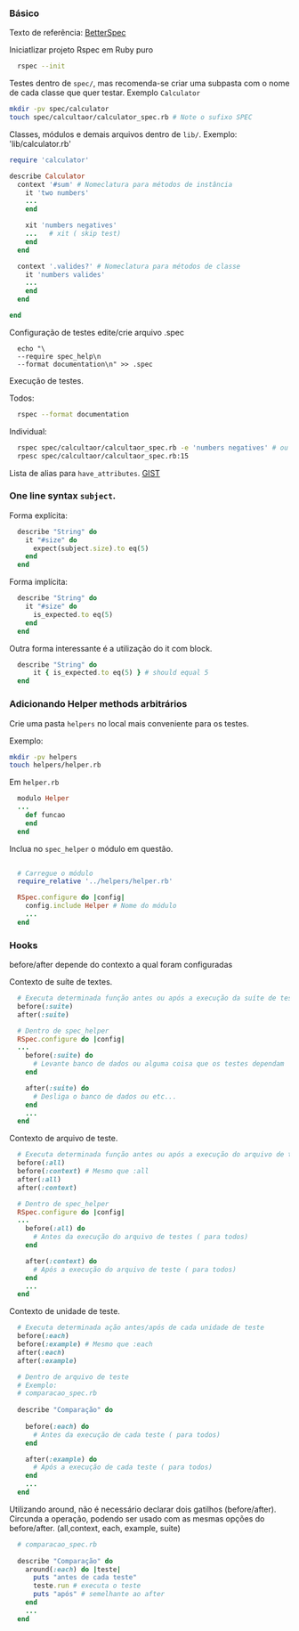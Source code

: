 ### Básico

Texto de referência:
[BetterSpec](http://www.betterspecs.org/)

Iniciatlizar projeto Rspec em Ruby puro
```zsh
  rspec --init
```

Testes dentro de `spec/`, mas recomenda-se criar uma subpasta
com o nome de cada classe que quer testar. Exemplo `Calculator`

```zsh
mkdir -pv spec/calculator
touch spec/calcultaor/calculator_spec.rb # Note o sufixo SPEC 
```

Classes, módulos e demais arquivos dentro de `lib/`.
Exemplo: 'lib/calculator.rb'

```ruby
require 'calculator'

describe Calculator
  context '#sum' # Nomeclatura para métodos de instância
    it 'two numbers'
    ...
    end

    xit 'numbers negatives'
    ...   # xit ( skip test)
    end
  end

  context '.valides?' # Nomeclatura para métodos de classe
    it 'numbers valides'
    ...
    end
  end

end

```

Configuração de testes edite/crie arquivo .spec
```
  echo "\
  --require spec_help\n
  --format documentation\n" >> .spec
```


Execução de testes.


Todos:

```zsh
  rspec --format documentation
```

Individual:
```zsh
  rspec spec/calcultaor/calcultaor_spec.rb -e 'numbers negatives' # ou
  rpesc spec/calcultaor/calcultaor_spec.rb:15 

```

Lista de alias para `have_attributes`. [GIST](https://gist.github.com/JunichiIto/f603d3fbfcf99b914f86)

### One line syntax `subject`.

Forma explícita:

```ruby
  describe "String" do
    it "#size" do
      expect(subject.size).to eq(5)
    end
  end
```

Forma implícita:

```ruby
  describe "String" do
    it "#size" do
      is_expected.to eq(5)
    end
  end
```

Outra forma interessante é a utilização do it com block.

```ruby
  describe "String" do
      it { is_expected.to eq(5) } # should equal 5
  end
```


### Adicionando Helper methods arbitrários

Crie uma pasta `helpers` no local mais conveniente para os testes.

Exemplo:

```zsh
mkdir -pv helpers
touch helpers/helper.rb
```
Em `helper.rb`

```ruby
  modulo Helper
  ...
    def funcao
    end
  end
```

Inclua no `spec_helper` o módulo em questão.

```ruby
  
  # Carregue o módulo
  require_relative '../helpers/helper.rb'

  RSpec.configure do |config|
    config.include Helper # Nome do módulo
    ...
  end
```

### Hooks
before/after depende do contexto a qual foram configuradas

Contexto de suíte de textes.

```ruby
  # Executa determinada função antes ou após a execução da suíte de testes
  before(:suite)
  after(:suite)

  # Dentro de spec_helper
  RSpec.configure do |config|
  ...
    before(:suite) do 
      # Levante banco de dados ou alguma coisa que os testes dependam
    end

    after(:suite) do
      # Desliga o banco de dados ou etc...
    end
    ...
  end
```

Contexto de arquivo de teste.

```ruby
  # Executa determinada função antes ou após a execução do arquivo de testes
  before(:all)
  before(:context) # Mesmo que :all
  after(:all)
  after(:context)

  # Dentro de spec_helper
  RSpec.configure do |config|
  ...
    before(:all) do 
      # Antes da execução do arquivo de testes ( para todos)
    end

    after(:context) do
      # Após a execução do arquivo de teste ( para todos) 
    end
    ...
  end
```

Contexto de unidade de teste.

```ruby
  # Executa determinada ação antes/após de cada unidade de teste
  before(:each)
  before(:example) # Mesmo que :each
  after(:each)
  after(:example)

  # Dentro de arquivo de teste 
  # Exemplo:
  # comparacao_spec.rb
  
  describe "Comparação" do 
  
    before(:each) do 
      # Antes da execução de cada teste ( para todos)
    end

    after(:example) do
      # Após a execução de cada teste ( para todos) 
    end
    ...
  end
```

Utilizando around, não é necessário declarar dois gatilhos (before/after). Circunda a operação, podendo
ser usado com as mesmas opções do before/after. (all,context, each, example, suite)

```ruby
  # comparacao_spec.rb
  
  describe "Comparação" do 
    around(:each) do |teste|
      puts "antes de cada teste"
      teste.run # executa o teste
      puts "após" # semelhante ao after
    end 
    ...
  end
```
